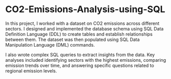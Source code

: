 # CO2-Emissions-Analysis-using-SQL

In this project, I worked with a dataset on CO2 emissions across different sectors. I designed and implemented the database schema using SQL Data Definition Language (DDL) to create tables and establish relationships between them. The dataset was then populated using SQL Data Manipulation Language (DML) commands.

I also wrote complex SQL queries to extract insights from the data. Key analyses included identifying sectors with the highest emissions, comparing emission trends over time, and answering specific questions related to regional emission levels.
